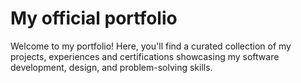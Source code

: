 # My official portfolio 
Welcome to my portfolio! Here, you'll find a curated collection of my projects, experiences and certifications showcasing my software development, design, and problem-solving skills. 


